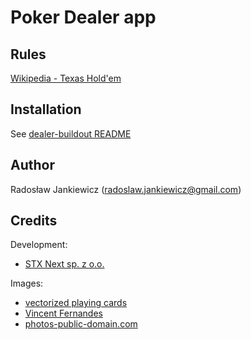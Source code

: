 Poker Dealer app
================

Rules
-----

[Wikipedia - Texas Hold'em](http://pl.wikipedia.org/wiki/Texas_Hold%27em)


Installation
------------

See [dealer-buildout README](https://github.com/radekj/dealer-buildout/blob/master/README.md)


Author
------

Radosław Jankiewicz (radoslaw.jankiewicz@gmail.com)


Credits
-------

Development:
 * [STX Next sp. z o.o.](http://stxnext.pl/)

Images:
 * [vectorized playing cards](https://code.google.com/p/vectorized-playing-cards/)
 * [Vincent Fernandes](http://fernandesvincent.deviantart.com/art/Casino-Chip-286507771) 
 * [photos-public-domain.com](http://www.photos-public-domain.com/2011/04/05/dark-teal-canvas-fabric-texture/)